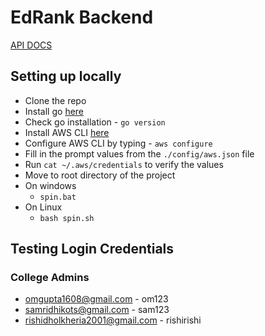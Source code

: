 # EdRank Backend


[API DOCS]()

## Setting up locally

- Clone the repo
- Install go [here](https://go.dev/dl/)
- Check go installation - `go version`
- Install AWS CLI [here](https://docs.aws.amazon.com/cli/latest/userguide/getting-started-install.html)
- Configure AWS CLI by typing - `aws configure`
- Fill in the prompt values from the `./config/aws.json` file
- Run `cat ~/.aws/credentials` to verify the values
- Move to root directory of the project
- On windows
    - `spin.bat`
- On Linux
    - `bash spin.sh`

## Testing Login Credentials
### College Admins
- omgupta1608@gmail.com - om123
- samridhikots@gmail.com - sam123
- rishidholkheria2001@gmail.com - rishirishi

